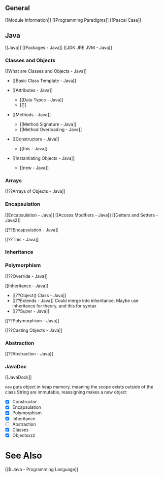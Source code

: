 ## General
[[Module Information]]
[[Programming Paradigms]]
[[Pascal Case]]
## Java
[[Java]]
[[Packages - Java]]
[[JDK JRE JVM - Java]]

### Classes and Objects
[[What are Classes and Objects - Java]]
- [[Basic Class Template - Java]]
- [[Attributes - Java]]
	- [[Data Types - Java]]
	- [[]]

- [[Methods - Java]]
	- [[Method Signature - Java]]
	- [[Method Overloading - Java]]
- [[Constructors - Java]]
	- [[this - Java]]

- [[Instantiating Objects - Java]]
	- [[new - Java]]

### Arrays
[[??Arrays of Objects - Java]]



### Encapsulation
[[Encapsulation - Java]]
[[Access Modifiers - Java]]
[[Getters and Setters - Java2]]


[[??Encapsulation - Java]]

[[??This - Java]]


### Inheritance


### Polymorphism

[[??Override - Java]]

 
 [[Inheritance - Java]]
- [[??Object() Class - Java]]
- [[??Extends - Java]] Could merge into inheritance. Maybe use inheritance for theory, and this for syntax
- [[??Super - Java]]

[[??Polymorphism - Java]]

[[??Casting Objects - Java]]

### Abstraction
[[??Abstraction - Java]]


### JavaDoc
[[JavaDock]]


`new` puts object in heap memory, meaning the scope exists outside of the class
String are immutable, reassigning makes a new object



- [x] Constructor
- [x] Encapsulation
- [x] Polymorphism
- [x] Inheritance
- [ ] Abstraction
- [x] Classes
- [x] Objectsxzz

# See Also
[[$ Java - Programming Language]]